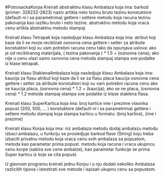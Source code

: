 #PotrosackaKorpa
Kreirati abstraktnu klasu Ambalaza koja ima:
barkod (primer: 328232-2823)
naziv artikla
neto tezinu
bruto tezinu
konstuktore (default-ni i sa parametrima)
gettere i settere
metodu koja racuna tezinu pakovanja kao razliku bruto i neto tezine.
abstraktnu metodu koja vraca cenu artikla
abstraktnu metodu stampaj

Kreirati klasu Tetrapak koja nasledjuje klasu Ambalaza koja ima:
atribut koji kaze da li se moze reciklirati
osnovna cena
gettere i setter za atribute
konstuktori koji su vam potrebni
racuna cenu tako da ispunjava uslova:
ako je od recikliranog materijala, ( tezina pakovanja ) * 1.5 + (osnovna cena);
ako nije u cenu ulazi samo osnovna cena
metoda stampaj stampa sve podatke iz klase tetrapak.

Kreirati klasu StaklenaAmbalaza koja nasledjuje klasu Ambalaza koja ima:
kaucija za flasu
atribut koji kaze da li se za flasu placa kaucija
osnovna cena
gettere i setter za atribute
konstuktori koji su vam potrebni
racuna cenu
ako se kaucija placa, (osnovna cena) * 1.2 + (kaucija);
ako se ne placa, (osnovna cena) * 1.2
metoda stampaj stampa sve podatke iz klase staklena flasa.

Kreirati klasu SuperKartica koja ima:
broj kartice
ime i prezime vlasnika
popust (200, 500, … )
konstuktore (default-ni i sa parametrima)
gettere i settere 
metodu stampaj koja stampa karticu u formatu:
(broj kartice), (ime i prezime)

Kreirati klasu Korpa koja ima:
niz ambalaza
metodu dodaj ambalazu
metodu izbaci ambalazu, u funkciju se prosledjuje barkod flase (String) koju treba izbaciti
privatnu metodu koja vraca cenu svih ambalaza sa popustom, metoda kao parametar prima popust. 
metodu koja racuna i vraca ukupncu cenu korpe (sabira sve cene ambalze), kao parametar funkcije se prima Super karticu iz koje se cita popust.

U glavnom programu kreirati jednu Korpu i u nju dodati nekoliko Ambalaza razlicitih tipova i istestirati sve metode i ispisati ukupnu cenu sa popustom.




